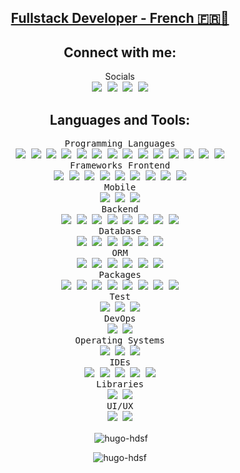 <p align="center">
    <a href="https://github.com/hugo-HDSF">
        <h2 align="center">Fullstack Developer - French 🇫🇷🥖</h2>
    </a>
</p>
<div align="center">

<h2 align="center">Connect with me:</h2>
<div align="center">

Socials
<br>
<kbd>
<a href="https://linkedin.com/in/hugo-da-silva-1120b7198" target="blank"><img src="https://img.shields.io/badge/-LinkedIn-0A66C2?logo=linkedin&logoColor=white"></a>
<a href="https://twitter.com/HugoHDSF" target="blank"><img src="https://img.shields.io/badge/-Twitter-1DA1F2?logo=twitter&logoColor=white"></a>
<a href="https://codepen.io/hugo-hdsf" target="blank"><img src="https://img.shields.io/badge/-codepen-000000?logo=codepen&logoColor=white"></a>
<a href="https://dev.to/hugo-hdsf" target="blank"><img src="https://img.shields.io/badge/-dev.to-0A0A0A?logo=dev.to&logoColor=white"></a>
</div>
</kbd>

<h2 align="center">Languages and Tools:</h2>
<div align="center">

<kbd>
Programming Languages
<div>
<img src="https://img.shields.io/badge/-HTML5-E34F26?logo=html5&logoColor=white">
<img src="https://img.shields.io/badge/-CSS3-1572B6?logo=css3&logoColor=white">
<img src="https://img.shields.io/badge/-PHP-777BB4?logo=php&logoColor=white">
<img src="https://img.shields.io/badge/-C%23-68217A?logo=c-sharp&logoColor=white">
<img src="https://img.shields.io/badge/-Java-EA2C2F?logo=java&logoColor=white">
<img src="https://img.shields.io/badge/-JavaScript-F7DF1E?logo=javascript&logoColor=black">
<img src="https://img.shields.io/badge/-TypeScript-3178C6?logo=typescript&logoColor=white">
<img src="https://img.shields.io/badge/-Kotlin-7F52FF?logo=kotlin&logoColor=white">
<img src="https://img.shields.io/badge/-Swift-F05138?logo=swift&logoColor=white">
<img src="https://img.shields.io/badge/-Python-3776AB?logo=python&logoColor=white">
<img src="https://img.shields.io/badge/-C++-00599C?logo=c%2B%2B&logoColor=white">
<img src="https://img.shields.io/badge/-C-A8B9CC?logo=c&logoColor=white">
<img src="https://img.shields.io/badge/-Dart-0175C2?logo=dart&logoColor=white">
<img src="https://img.shields.io/badge/-Sass-CC6699?logo=sass&logoColor=white">
</div>
</kbd>

<kbd>
Frameworks
<kbd>
Frontend
<div>
<img src="https://img.shields.io/badge/-Tailwind-06B6D4?logo=tailwind-css&logoColor=white">
<img src="https://img.shields.io/badge/-Bulma-00D1B2?logo=bulma&logoColor=white">
<img src="https://img.shields.io/badge/-Skeleton-2C3656?logo=skeleton&logoColor=white">
<img src="https://img.shields.io/badge/-Bootstrap-7952B3?logo=bootstrap&logoColor=white">
<img src="https://img.shields.io/badge/-Svelte-FF3E00?logo=svelte&logoColor=white">
<img src="https://img.shields.io/badge/-Redwood_JS-BF4722?logo=redwoodjs&logoColor=white">
<img src="https://img.shields.io/badge/-Next.js-000000?logo=next.js&logoColor=white">
<img src="https://img.shields.io/badge/-React-61DAFB?logo=react&logoColor=black">
<img src="https://img.shields.io/badge/-Flutter-02569B?logo=flutter&logoColor=white">
</div>
</kbd>

<kbd>
Mobile
<div>
<img src="https://img.shields.io/badge/-Android-3DDC84?logo=android&logoColor=white">
<img src="https://img.shields.io/badge/-SwiftUI-FA7343?logo=swift&logoColor=white">
<img src="https://img.shields.io/badge/-React_Native-61DAFB?logo=react&logoColor=black">
</div>
</kbd>

<kbd>
Backend
<div>
<img src="https://img.shields.io/badge/-Laravel-FF2D20?logo=laravel&logoColor=white">
<img src="https://img.shields.io/badge/-.NET-512BD4?logo=.net&logoColor=white">
<img src="https://img.shields.io/badge/-Symfony-000000?logo=symfony&logoColor=white">
<img src="https://img.shields.io/badge/-Flask-000000?logo=flask&logoColor=white">
<img src="https://img.shields.io/badge/-Vite-646CFF?logo=vite&logoColor=white">
<img src="https://img.shields.io/badge/-Express.js-000000?logo=express&logoColor=white">
<img src="https://img.shields.io/badge/-NGINX-009639?logo=nginx&logoColor=white">
<img src="https://img.shields.io/badge/-Node.js-339933?logo=node.js&logoColor=white">
</div>
</kbd>
</kbd>

<kbd>
Database
<div>
<img src="https://img.shields.io/badge/-MariaDB-003545?logo=mariadb&logoColor=white">
<img src="https://img.shields.io/badge/-MySQL-4479A1?logo=mysql&logoColor=white">
<img src="https://img.shields.io/badge/-Oracle-F80000?logo=oracle&logoColor=white">
<img src="https://img.shields.io/badge/-PostgreSQL-4169E1?logo=postgresql&logoColor=white">
<img src="https://img.shields.io/badge/-MongoDB-47A248?logo=mongodb&logoColor=white">
<img src="https://img.shields.io/badge/-GraphQL-E10098?logo=graphql&logoColor=white">
</div>
</kbd>

<kbd>
ORM
<div>
<img src="https://img.shields.io/badge/-Eloquent-000000?logo=laravel&logoColor=white">
<img src="https://img.shields.io/badge/-Prisma-2D3748?logo=prisma&logoColor=white">
<img src="https://img.shields.io/badge/-Entity_Framework-512BD4?logo=.net&logoColor=white">
<img src="https://img.shields.io/badge/-Doctrine-F05032?logo=doctrine&logoColor=white">
<img src="https://img.shields.io/badge/-Sequelize-52B0E7?logo=sequelize&logoColor=white">
<img src="https://img.shields.io/badge/-PDO-000000?logo=php&logoColor=white">
</div>
</kbd>

<kbd>
Packages
<div>
<img src="https://img.shields.io/badge/-NPM-CB3837?logo=npm&logoColor=white">
<img src="https://img.shields.io/badge/-Homebrew-FBB040?logo=homebrew&logoColor=black">
<img src="https://img.shields.io/badge/-Composer-885630?logo=composer&logoColor=white">
<img src="https://img.shields.io/badge/-Pip-3776AB?logo=pypi&logoColor=white">
<img src="https://img.shields.io/badge/-apt-0078D6?logo=debian&logoColor=white">
<img src="https://img.shields.io/badge/-Yarn-2C8EBB?logo=yarn&logoColor=white">
<img src="https://img.shields.io/badge/-Chocolatey-80B5E3?logo=chocolatey&logoColor=white">
<img src="https://img.shields.io/badge/-NuGet-004880?logo=nuget&logoColor=white">
</div>
</kbd>

<kbd>
Test
<div>
<img src="https://img.shields.io/badge/-PHPUnit-3C9CD7?logo=php&logoColor=white">
<img src="https://img.shields.io/badge/-JUnit-25A162?logo=junit5&logoColor=white">
<img src="https://img.shields.io/badge/-NUnit-512BD4?logo=nunit&logoColor=white">
</div>
</kbd>

<kbd>
DevOps
<div>
<img src="https://img.shields.io/badge/-GitHub-181717?logo=github&logoColor=white">
<img src="https://img.shields.io/badge/-Docker-2496ED?logo=docker&logoColor=white">
</div>
</kbd>

<kbd>
Operating Systems
<div>
<img src="https://img.shields.io/badge/-MacOS-000000?logo=apple&logoColor=white">
<img src="https://img.shields.io/badge/-Windows-0078D6?logo=windows&logoColor=white">
<img src="https://img.shields.io/badge/-Linux-FCC624?logo=linux&logoColor=black">
</div>
</kbd>

<kbd>
IDEs
<div>
<img src="https://img.shields.io/badge/-Android%20Studio-3DDC84?logo=android-studio&logoColor=white">
<img src="https://img.shields.io/badge/-JetBrains-000000?logo=jetbrains&logoColor=white">
<img src="https://img.shields.io/badge/-Visual_Studio_Code-007ACC?logo=visual-studio-code&logoColor=white">
<img src="https://img.shields.io/badge/-Visual_Studio-5C2D91?logo=visual-studio&logoColor=white">
<img src="https://img.shields.io/badge/-Xcode-1575F9?logo=xcode&logoColor=white">
</div>
</kbd>

<kbd>
Libraries
<div>
<img src="https://img.shields.io/badge/-jQuery-0769AD?logo=jquery&logoColor=white">
<img src="https://img.shields.io/badge/-Chart.js-FF6384?logo=chart.js&logoColor=white">
</div>
</kbd>

<kbd>
UI/UX
<div>
<img src="https://img.shields.io/badge/-Illustrator-FF9A00?logo=adobe-illustrator&logoColor=white">
<img src="https://img.shields.io/badge/-Figma-F24E1E?logo=figma&logoColor=white">
</div>
</kbd>

<p align="center">&nbsp;<img align="center" src="https://github-readme-stats.vercel.app/api?username=hugo-hdsf&show_icons=true&locale=en&theme=transparent" alt="hugo-hdsf" /></p>

<p align="center"><img align="center" src="http://github-readme-streak-stats.herokuapp.com?user=hugo-HDSF&theme=transparent" alt="hugo-hdsf" /></p>
